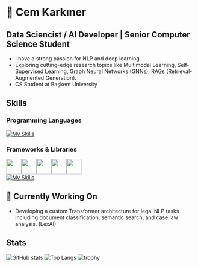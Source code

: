 # 👋 Cem Karkıner

##  Data Sciencist / AI Developer | Senior Computer Science Student
 - I have a strong passion for NLP and deep learning.
 - Exploring cutting-edge research topics like Multimodal Learning, Self-Supervised Learning, Graph Neural Networks (GNNs), RAGs (Retrieval-Augmented Generation).
 - CS Student at Başkent University

## Skills
### Programming Languages

[![My Skills](https://skillicons.dev/icons?i=python,r,java,cpp,c)](https://skillicons.dev)

### Frameworks & Libraries
<img src="https://cdn.jsdelivr.net/gh/devicons/devicon/icons/pytorch/pytorch-original.svg" width="40" height="40" /><img src="https://cdn.jsdelivr.net/gh/devicons/devicon/icons/tensorflow/tensorflow-original.svg" width="40" height="40" /><img src="https://upload.wikimedia.org/wikipedia/commons/0/05/Scikit_learn_logo_small.svg" width="40" height="40" /><img src="https://upload.wikimedia.org/wikipedia/commons/3/38/Jupyter_logo.svg" width="40" height="40" /><img src="https://colab.research.google.com/img/colab_favicon_256px.png" width="40" height="40" /><br>
[![My Skills](https://skillicons.dev/icons?i=aws,docker,git,github)](https://skillicons.dev)





## 🚧 Currently Working On
- Developing a custom Transformer architecture for legal NLP tasks including document classification, semantic search, and case law analysis. (LexAI)

## Stats

 ![GitHub stats](https://github-readme-stats.vercel.app/api?username=cemkarkiner&show_icons=true&theme=merko) ![Top Langs](https://github-readme-stats.vercel.app/api/top-langs/?username=CemKarkiner&layout=compact&theme=merko)  ![trophy](https://github-profile-trophy.vercel.app/?username=cemkarkiner&theme=onedark&rank=-?)

